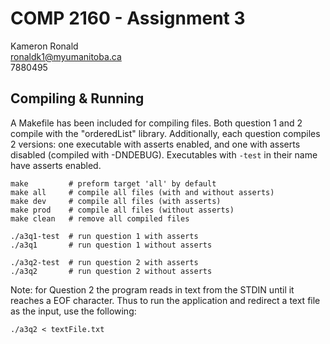 # COMP 2160 - Assignment 3

Kameron Ronald  
ronaldk1@myumanitoba.ca  
7880495  

## Compiling & Running

A Makefile has been included for compiling files. Both question 1 and 2 compile with the "orderedList" library. Additionally, each question compiles 2 versions: one executable with asserts enabled, and one with asserts disabled (compiled with -DNDEBUG). Executables with `-test` in their name have asserts enabled.

```shell
make         # preform target 'all' by default
make all     # compile all files (with and without asserts)
make dev     # compile all files (with asserts)
make prod    # compile all files (without asserts)
make clean   # remove all compiled files

./a3q1-test  # run question 1 with asserts
./a3q1       # run question 1 without asserts

./a3q2-test  # run question 2 with asserts
./a3q2       # run question 2 without asserts
```

Note: for Question 2 the program reads in text from the STDIN until it reaches a EOF character. Thus to run the application and redirect a text file as the input, use the following:

```shell
./a3q2 < textFile.txt
```
